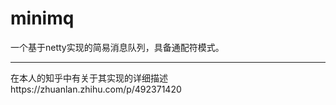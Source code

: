 # minimq
一个基于netty实现的简易消息队列，具备通配符模式。
<hr>
在本人的知乎中有关于其实现的详细描述
https://zhuanlan.zhihu.com/p/492371420
